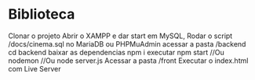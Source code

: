 # Biblioteca
Clonar o projeto Abrir o XAMPP e dar start em MySQL, Rodar o script /docs/cinema.sql no MariaDB ou PHPMuAdmin acessar a pasta /backend cd backend baixar as dependencias npm i executar npm start //Ou nodemon //Ou node server.js Acessar a pasta /front Executar o index.html com Live Server

